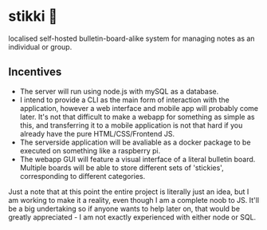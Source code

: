 # stikki 🚧
localised self-hosted bulletin-board-alike system for managing notes as an individual or group.

## Incentives
- The server will run using node.js with mySQL as a database.
- I intend to provide a CLI as the main form of interaction with the application, however a web interface and mobile app will probably come later. It's not that difficult to make a webapp for something as simple as this, and transferring it to a mobile application is not that hard if you already have the pure HTML/CSS/Frontend JS.
- The serverside application will be avaliable as a docker package to be executed on something like a raspberry pi.
- The webapp GUI will feature a visual interface of a literal bulletin board. Multiple boards will be able to store different sets of 'stickies', corresponding to different categories.

Just a note that at this point the entire project is literally just an idea, but I am working to make it a reality, even though I am a complete noob to JS. It'll be a big undertaking so if anyone wants to help later on, that would be greatly appreciated - I am not exactly experienced with either node or SQL.
